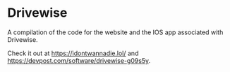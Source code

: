 # Drivewise

A compilation of the code for the website and the IOS app associated with Drivewise.


Check it out at https://idontwannadie.lol/ and https://devpost.com/software/drivewise-g09s5y.
